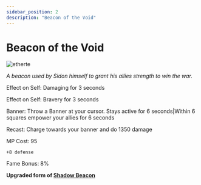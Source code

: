 ```yaml
---
sidebar_position: 2
description: "Beacon of the Void"
---
```


# Beacon of the Void

![etherte](https://vwiki.valorserver.com/api/item/picture/beacon%20of%20the%20void)

<i>A beacon used by Sidon himself to grant his allies strength to win the war.</i>

Effect on Self: Damaging for 3 seconds

Effect on Self: Bravery for 3 seconds

Banner: Throw a Banner at your cursor. Stays active for 6 seconds|Within 6 squares empower your allies for 6 seconds

Recast: Charge towards your banner and do 1350 damage

MP Cost: 95

    +8 defense

Fame Bonus: 8%

**Upgraded form of [Shadow Beacon](https://wiki.valorserver.com/docs/items/abilities/banners/ut/shadow_beacon/)**
